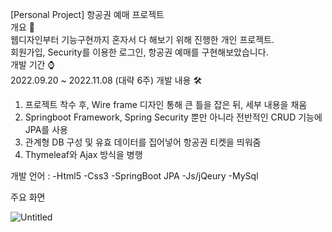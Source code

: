 [Personal Project] 항공권 예매 프로젝트<br/>
개요 📌<br/>
웹디자인부터 기능구현까지 혼자서 다 해보기 위해 진행한 개인 프로젝트. <br/>
회원가입, Security를 이용한 로그인, 항공권 예매를 구현해보았습니다. <br/>
개발 기간 ⌚️ <br/>
2022.09.20 ~ 2022.11.08 (대략 6주)
개발 내용 🛠
1. 프로젝트 착수 후, Wire frame 디자인 통해 큰 틀을 잡은 뒤, 세부 내용을 채움
2. Springboot Framework, Spring Security 뿐만 아니라 전반적인 CRUD 기능에 JPA를 사용
3. 관계형 DB 구성 및 유효 데이터를 집어넣어 항공권 티켓을 띄워줌
4. Thymeleaf와 Ajax 방식을 병행

개발 언어 :
-Html5
-Css3
-SpringBoot JPA
-Js/jQeury
-MySql

주요 화면

![Untitled](https://user-images.githubusercontent.com/102146170/201071312-b69a16cc-a8ab-4a70-8017-6112013fea14.png)
